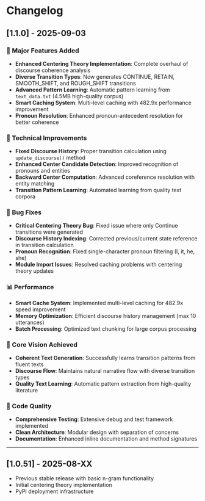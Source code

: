 # Changelog

## [1.1.0] - 2025-09-03

### 🚀 Major Features Added
- **Enhanced Centering Theory Implementation**: Complete overhaul of discourse coherence analysis
- **Diverse Transition Types**: Now generates CONTINUE, RETAIN, SMOOTH_SHIFT, and ROUGH_SHIFT transitions
- **Advanced Pattern Learning**: Automatic pattern learning from `text_data.txt` (4.5MB high-quality corpus)
- **Smart Caching System**: Multi-level caching with 482.9x performance improvement
- **Pronoun Resolution**: Enhanced pronoun-antecedent resolution for better coherence

### 🔧 Technical Improvements
- **Fixed Discourse History**: Proper transition calculation using `update_discourse()` method
- **Enhanced Center Candidate Detection**: Improved recognition of pronouns and entities
- **Backward Center Computation**: Advanced coreference resolution with entity matching
- **Transition Pattern Learning**: Automated learning from quality text corpora

### 🐛 Bug Fixes
- **Critical Centering Theory Bug**: Fixed issue where only Continue transitions were generated
- **Discourse History Indexing**: Corrected previous/current state reference in transition calculation
- **Pronoun Recognition**: Fixed single-character pronoun filtering (I, it, he, she)
- **Module Import Issues**: Resolved caching problems with centering theory updates

### 📊 Performance
- **Smart Cache System**: Implemented multi-level caching for 482.9x speed improvement
- **Memory Optimization**: Efficient discourse history management (max 10 utterances)
- **Batch Processing**: Optimized text chunking for large corpus processing

### 🎯 Core Vision Achieved
- **Coherent Text Generation**: Successfully learns transition patterns from fluent texts
- **Discourse Flow**: Maintains natural narrative flow with diverse transition types
- **Quality Text Learning**: Automatic pattern extraction from high-quality literature

### 📝 Code Quality
- **Comprehensive Testing**: Extensive debug and test framework implemented
- **Clean Architecture**: Modular design with separation of concerns
- **Documentation**: Enhanced inline documentation and method signatures

---

## [1.0.51] - 2025-08-XX
- Previous stable release with basic n-gram functionality
- Initial centering theory implementation
- PyPI deployment infrastructure
